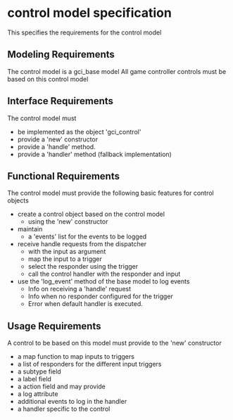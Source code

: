 # control model specification

This specifies the requirements for the control model

## Modeling Requirements

The control model is a gci_base model
All game controller controls must be based on this control model

## Interface Requirements

The control model must 
- be implemented as the object 'gci_control'
- provide a 'new' constructor
- provide a 'handle' method.
- provide a 'handler' method (fallback implementation) 

## Functional Requirements

The control model must provide the following basic features for control objects
- create a control object based on the control model
  - using the 'new' constructor
- maintain
  - a 'events' list for the events to be logged 
- receive handle requests from the dispatcher 
  - with the input as argument
  - map the input to a trigger
  - select the responder using the trigger
  - call the control handler with the responder and input
- use the 'log_event' method of the base model to log events
  - Info on receiving a 'handle' request
  - Info when no responder configured for the trigger
  - Error when default handler is executed.
  
## Usage Requirements

A control to be based on this model must provide to the 'new' constructor
- a map function to map inputs to triggers
- a list of responders for the different input triggers
- a subtype field
- a label field
- a action field
and may provide
- a log attribute
- additional events to log in the handler
- a handler specific to the control